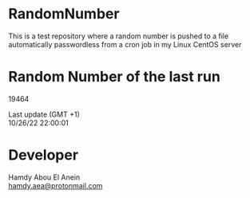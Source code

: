# RandomNumber    
This is a test repository where a random number is pushed to a file automatically passwordless from a cron job in my Linux CentOS server    
# Random Number of the last run   
19464
      
Last update (GMT +1)    
10/26/22 22:00:01
# Developer    
Hamdy Abou El Anein   
hamdy.aea@protonmail.com
